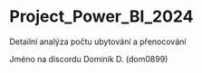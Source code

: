 # Project_Power_BI_2024
Detailní analýza počtu ubytování a přenocování



Jméno na discordu Dominik D. (dom0899)
